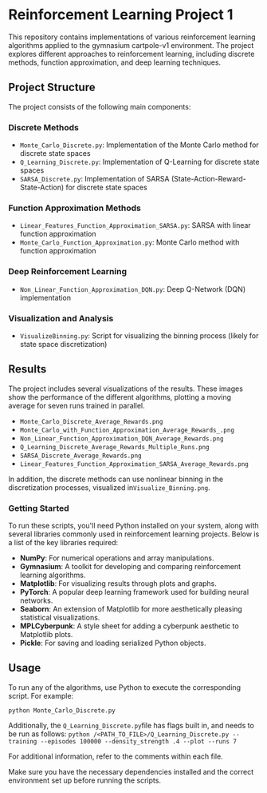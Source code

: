 # Reinforcement Learning Project 1

This repository contains implementations of various reinforcement learning algorithms applied to the gymnasium cartpole-v1 environment. The project explores different approaches to reinforcement learning, including discrete methods, function approximation, and deep learning techniques.

## Project Structure

The project consists of the following main components:

### Discrete Methods

- `Monte_Carlo_Discrete.py`: Implementation of the Monte Carlo method for discrete state spaces
- `Q_Learning_Discrete.py`: Implementation of Q-Learning for discrete state spaces
- `SARSA_Discrete.py`: Implementation of SARSA (State-Action-Reward-State-Action) for discrete state spaces

### Function Approximation Methods

- `Linear_Features_Function_Approximation_SARSA.py`: SARSA with linear function approximation
- `Monte_Carlo_Function_Approximation.py`: Monte Carlo method with function approximation

### Deep Reinforcement Learning

- `Non_Linear_Function_Approximation_DQN.py`: Deep Q-Network (DQN) implementation

### Visualization and Analysis

- `VisualizeBinning.py`: Script for visualizing the binning process (likely for state space discretization)

## Results

The project includes several visualizations of the results. These images show the performance of the different algorithms, plotting a moving average for seven runs trained in parallel.

- `Monte_Carlo_Discrete_Average_Rewards.png`
- `Monte_Carlo_with_Function_Approximation_Average_Rewards_.png`
- `Non_Linear_Function_Approximation_DQN_Average_Rewards.png`
- `Q_Learning_Discrete_Average_Rewards_Multiple_Runs.png`
- `SARSA_Discrete_Average_Rewards.png`
- `Linear_Features_Function_Approximation_SARSA_Average_Rewards.png`

In addition, the discrete methods can use nonlinear binning in the discretization processes, visualized in`Visualize_Binning.png`.

### Getting Started

To run these scripts, you'll need Python installed on your system, along with several libraries commonly used in reinforcement learning projects. Below is a list of the key libraries required:

- **NumPy**: For numerical operations and array manipulations.
- **Gymnasium**: A toolkit for developing and comparing reinforcement learning algorithms.
- **Matplotlib**: For visualizing results through plots and graphs.
- **PyTorch**: A popular deep learning framework used for building neural networks.
- **Seaborn**: An extension of Matplotlib for more aesthetically pleasing statistical visualizations.
- **MPLCyberpunk**: A style sheet for adding a cyberpunk aesthetic to Matplotlib plots.
- **Pickle**: For saving and loading serialized Python objects.

## Usage

To run any of the algorithms, use Python to execute the corresponding script. For example:

`python Monte_Carlo_Discrete.py`

Additionally, the `Q_Learning_Discrete.py`file has flags built in, and needs to be run as follows:
`python /<PATH_TO_FILE>/Q_Learning_Discrete.py --training --episodes 100000 --density_strength .4 --plot --runs 7`

For additional information, refer to the comments within each file.

Make sure you have the necessary dependencies installed and the correct environment set up before running the scripts.
